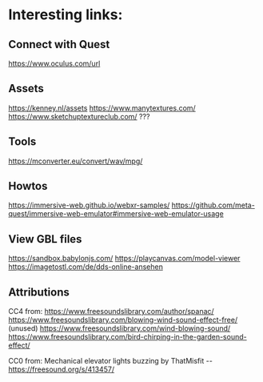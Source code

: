# Interesting links:

## Connect with Quest

https://www.oculus.com/url

## Assets

https://kenney.nl/assets
https://www.manytextures.com/
https://www.sketchuptextureclub.com/ ???

## Tools

https://mconverter.eu/convert/wav/mpg/

## Howtos

https://immersive-web.github.io/webxr-samples/
https://github.com/meta-quest/immersive-web-emulator#immersive-web-emulator-usage

## View GBL files

https://sandbox.babylonjs.com/
https://playcanvas.com/model-viewer
https://imagetostl.com/de/dds-online-ansehen

## Attributions

CC4 from: https://www.freesoundslibrary.com/author/spanac/
https://www.freesoundslibrary.com/blowing-wind-sound-effect-free/ (unused)
https://www.freesoundslibrary.com/wind-blowing-sound/
https://www.freesoundslibrary.com/bird-chirping-in-the-garden-sound-effect/

CC0 from: Mechanical elevator lights buzzing by ThatMisfit -- https://freesound.org/s/413457/
